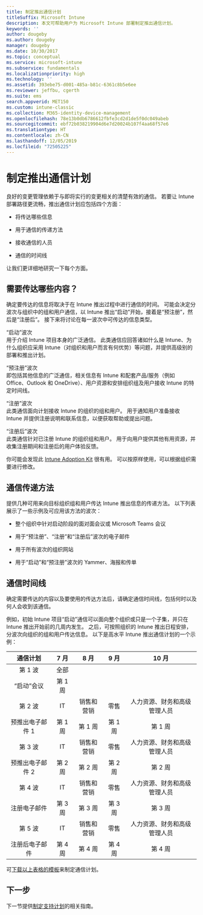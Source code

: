 ```yaml
---
title: 制定推出通信计划
titleSuffix: Microsoft Intune
description: 本文可帮助用户为 Microsoft Intune 部署制定推出通信计划。
keywords: ''
author: dougeby
ms.author: dougeby
manager: dougeby
ms.date: 10/30/2017
ms.topic: conceptual
ms.service: microsoft-intune
ms.subservice: fundamentals
ms.localizationpriority: high
ms.technology: ''
ms.assetid: 393ebe75-d001-485a-b81c-6361c8b5e6ee
ms.reviewer: jeffbu, cgerth
ms.suite: ems
search.appverid: MET150
ms.custom: intune-classic
ms.collection: M365-identity-device-management
ms.openlocfilehash: 78e13b0db6786612fbfe3cd2d1de5f0dc049abeb
ms.sourcegitcommit: ebf72b038219904d6e7d20024b107f4aa68f57e6
ms.translationtype: HT
ms.contentlocale: zh-CN
ms.lasthandoff: 12/05/2019
ms.locfileid: "72505225"
---
```

# <a name="develop-a-rollout-communication-plan"></a>制定推出通信计划

良好的变更管理依赖于与即将实行的变更相关的清楚有效的通信。 若要让 Intune 部署路径更流畅，推出通信计划应包括四个方面：

- 将传达哪些信息

- 用于通信的传递方法

- 接收通信的人员

- 通信的时间线

让我们更详细地研究一下每个方面。

## <a name="what-needs-to-be-communicated"></a>需要传达哪些内容？

确定要传达的信息将取决于在 Intune 推出过程中进行通信的时间。 可能会决定分波次与组织中的组和用户通信，以 Intune 推出“启动”开始，接着是“预注册”，然后是“注册后”。 接下来将讨论在每一波次中可传达的信息类型。

“启动”波次  <br/>用于介绍 Intune 项目本身的广泛通信。 此类通信应回答诸如什么是 Intune、为什么组织应采用 Intune（对组织和用户而言有何优势）等问题，并提供高级别的部署和推出计划。

“预注册”波次 <br/> 即包括其他信息的广泛通信，相关信息有 Intune 和配套产品/服务（例如 Office、Outlook 和 OneDrive）、用户资源和安排组织组及用户接收 Intune 的特定时间线。

“注册”波次 <br/> 此类通信面向计划接收 Intune 的组织的组和用户。 用于通知用户准备接收 Intune 并提供注册说明和联系信息，以便获取帮助或提出问题。

“注册后”波次 <br/> 此类通信针对已注册 Intune 的组织组和用户。 用于向用户提供其他有用资源，并收集注册期间和注册后的用户体验反馈。

你可能会发现此 [Intune Adoption Kit](https://aka.ms/IntuneAdoptionKit) 很有用。 可以按原样使用，可以根据组织需要进行修改。

## <a name="communication-delivery-methods"></a>通信传递方法

提供几种可用来向目标组织组和用户传达 Intune 推出信息的传递方法。 以下列表展示了一些示例及可应用该方法的波次：

- 整个组织中针对启动阶段的面对面会议或 Microsoft Teams 会议

- 用于“预注册”、“注册”和“注册后”波次的电子邮件

- 用于所有波次的组织网站

- 用于“启动”和“预注册”波次的 Yammer、海报和传单

## <a name="communications-timeline"></a>通信时间线

确定需要传达的内容以及要使用的传达方法后，请确定通信时间线，包括何时以及何人会收到该通信。

例如，初始 Intune 项目“启动”通信可以面向整个组织或只是一个子集，并只在 Intune 推出开始前的几周内发生。 之后，可按照组织的 Intune 推出日程安排，分波次向组织的组和用户传达信息。 以下是高水平 Intune 推出通信计划的一个示例：

  | **通信计划** | **7 月** | **8 月** | **9 月** | **10 月** |
|:---:|:---:|:---:|:---:|:---:|
| 第 1 波  | 全部 |  |  |  |
| “启动”会议 | 第 1 周 |  |  |  |
| 第 2 波 | IT | 销售和营销 | 零售 | 人力资源、财务和高级管理人员 |
| 预推出电子邮件 1 | 第 1 周 | 第 1 周 | 第 1 周 | 第 1 周 |
| 第 3 波 | IT | 销售和营销 | 零售 | 人力资源、财务和高级管理人员 |
| 预推出电子邮件 2 | 第 2 周 | 第 2 周 | 第 2 周 | 第 2 周 |
| 第 4 波 | IT | 销售和营销 | 零售 | 人力资源、财务和高级管理人员 |
| 注册电子邮件 | 第 3 周 | 第 3 周 | 第 3 周 | 第 3 周 |
| 第 5 波 | IT | 销售和营销 | 零售 | 人力资源、财务和高级管理人员 |
| 注册后电子邮件 | 第 4 周 | 第 4 周 | 第 4 周 | 第 4 周 |

可[下载以上表格的模板](https://gallery.technet.microsoft.com/Intune-deployment-planning-fae156c2?redir=0)来制定通信计划。

## <a name="next-step"></a>下一步

下一节提供[制定支持计划](planning-guide-support-plan.md)的相关指南。
